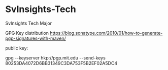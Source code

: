 # SvInsights-Tech
SvInsights Tech Major

GPG Key distribution
https://blog.sonatype.com/2010/01/how-to-generate-pgp-signatures-with-maven/

public key: 

gpg --keyserver hkp://pgp.mit.edu --send-keys 80253DA4072D6BB31349C3DA753F5B2EF02A5DC4
